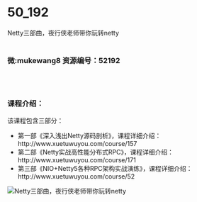 # 50_192
Netty三部曲，夜行侠老师带你玩转netty
<br/></br>
<h3>微:mukewang8 资源编号：52192</h3>
<br/></br>
<h3>课程介绍：</h3>
<p>该课程包含三部分：</p>
<div class="piece-body p-lg clearfix">
<ul>
<li>第一部《深入浅出<a title="查看与 Netty源码剖析 相关的文章" target="_blank">Netty源码剖析</a>》，课程详细介绍：<a target="_blank" rel="noreferrer noopener">http://www.xuetuwuyou.com/course/157</a></li>
<li>第二部《Netty实战<a title="查看与 高性能分布式RPC 相关的文章" target="_blank">高性能分布式RPC</a>》，课程详细介绍：<a target="_blank" rel="noreferrer noopener">http://www.xuetuwuyou.com/course/171</a></li>
<li>第三部《NIO+Netty5各种RPC架构实战演练》，课程详细介绍：<a target="_blank" rel="noreferrer noopener">http://www.xuetuwuyou.com/course/52</a></li>
</ul>
<p><img src="https://www.ko996.com/wp-content/uploads/img/2017/10/1-15.png" alt="Netty三部曲，夜行侠老师带你玩转netty"></p>


			
</div>
